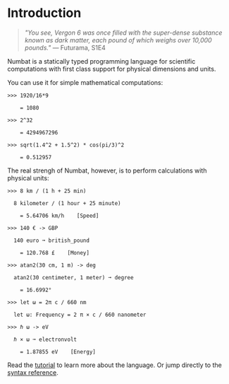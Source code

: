# Introduction

> *"You see, Vergon 6 was once filled with the super-dense substance known as dark matter, each pound of which weighs over 10,000 pounds."* — Futurama, S1E4

Numbat is a statically typed programming language for scientific computations
with first class support for physical dimensions and units.

You can use it for simple mathematical computations:
``` numbat
>>> 1920/16*9

    = 1080

>>> 2^32

    = 4294967296

>>> sqrt(1.4^2 + 1.5^2) * cos(pi/3)^2

    = 0.512957
```

The real strengh of Numbat, however, is to perform calculations with physical units:

``` numbat
>>> 8 km / (1 h + 25 min)

  8 kilometer / (1 hour + 25 minute)

    = 5.64706 km/h    [Speed]

>>> 140 € -> GBP

  140 euro ➞ british_pound

    = 120.768 £    [Money]

>>> atan2(30 cm, 1 m) -> deg

  atan2(30 centimeter, 1 meter) ➞ degree

    = 16.6992°

>>> let ω = 2π c / 660 nm

  let ω: Frequency = 2 π × c / 660 nanometer

>>> ℏ ω -> eV

  ℏ × ω ➞ electronvolt

    = 1.87855 eV    [Energy]
```

Read the [tutorial](./tutorial.md) to learn more about the language. Or jump directly
to the [syntax reference](./example-numbat_syntax.md).

